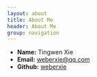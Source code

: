 ```yaml
---
layout: about
title: About Me
header: About Me
group: navigation
---
```

 * **Name:** Tingwen Xie
 * **Email:** [weberxie@qq.com](mailto:xietingwen@qq.com)
 * **Github:** [weberxie](https://github.com/weberxie)
